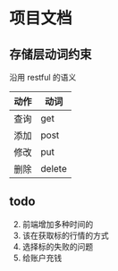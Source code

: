 # 项目文档

## 存储层动词约束

沿用 restful 的语义

|动作|动词|
|---|---|
|查询|get|
|添加|post|
|修改|put|
|删除|delete|

## todo

2. 前端增加多种时间的
3. 该在获取标的行情的方式
4. 选择标的失败的问题
5. 给账户充钱
